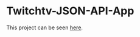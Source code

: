 # Twitchtv-JSON-API-App

This project can be seen <a href="https://codepen.io/car209/full/BRrjOe/">here</a>.
